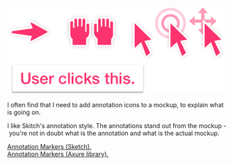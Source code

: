 <img width="500" src="images/annotation-markers.png" srcset="images/annotation-markers-2x.png 2x" />

I often find that I need to add annotation icons to a mockup, to explain what is going on.

I like Skitch's annotation style. The annotations stand out from the mockup - you're not in doubt what is the annotation and what is the actual mockup.

<a href="files/skitch-elements-v01.sketch">Annotation Markers (Sketch).</a><br/>
<a href="files/skitch-elements-v01.rplib">Annotation Markers (Axure library).</a>
